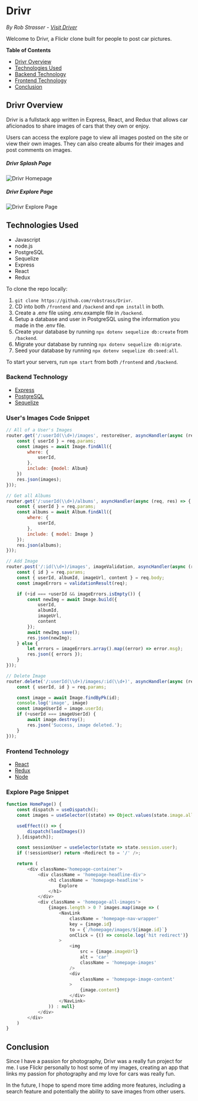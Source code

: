 # Drivr
*By Rob Strasser - [Visit Driver](https://drivr-io.herokuapp.com/)*

Welcome to Drivr, a Flickr clone built for people to post car pictures.

**Table of Contents**

* [Drivr Overview](#drivr-overview)
* [Technologies Used](#technologies-used)
* [Backend Technology](#backend-technology)
* [Frontend Technology](#frontend-technology)
* [Conclusion](#conclusion)

## Drivr Overview

Drivr is a fullstack app written in Express, React, and Redux that allows car aficionados to share images of cars that they own or enjoy.

Users can access the explore page to view all images posted on the site or view their own images. They can also create albums for their images and post comments on images.

##### Drivr Splash Page
![Drivr Homepage](https://res.cloudinary.com/depdd11lz/image/upload/v1643503547/Screen_Shot_2022-01-29_at_4.32.20_PM_l975ph.png)

##### Drivr Explore Page
![Drivr Explore Page](https://res.cloudinary.com/depdd11lz/image/upload/v1643504520/Screen_Shot_2022-01-29_at_5.01.12_PM_wniqcm.png)

## Technologies Used

* Javascript
* node.js
* PostgreSQL
* Sequelize
* Express
* React
* Redux

To clone the repo locally:
1. `git clone https://github.com/robstrass/Drivr`.
2. CD into both `/frontend` and `/backend` and `npm install` in both.
3. Create a .env file using .env.example file in `/backend`.
4. Setup a database and user in PostgreSQL using the information you made in the .env file.
5. Create your database by running `npx dotenv sequelize db:create` from `/backend`.
6. Migrate your database by running `npx dotenv sequelize db:migrate`.
7. Seed your database by running `npx dotenv sequelize db:seed:all`.

To start your servers, run `npm start` from both `/frontend` and `/backend`.

### Backend Technology

* [Express](http://expressjs.com/en/api.html)
* [PostgreSQL](https://www.postgresql.org/docs/13/)
* [Sequelize](https://sequelize.org/)

### User's Images Code Snippet

```js
// All of a User's Images
router.get('/:userId(\\d+)/images', restoreUser, asyncHandler(async (req, res) => {
    const { userId } = req.params;
    const images = await Image.findAll({
        where: {
            userId,
        },
        include: {model: Album}
    })
    res.json(images);
}));

// Get all Albums
router.get('/:userId(\\d+)/albums', asyncHandler(async (req, res) => {
    const { userId } = req.params;
    const albums = await Album.findAll({
        where: {
            userId,
        },
        include: { model: Image }
    });
    res.json(albums);
}));

// Add Image
router.post('/:id(\\d+)/images', imageValidation, asyncHandler(async (req, res) => {
    const { id } = req.params;
    const { userId, albumId, imageUrl, content } = req.body;
    const imageErrors = validationResult(req);

    if (+id === +userId && imageErrors.isEmpty()) {
        const newImg = await Image.build({
            userId,
            albumId,
            imageUrl,
            content
        });
        await newImg.save();
        res.json(newImg);
    } else {
        let errors = imageErrors.array().map((error) => error.msg);
        res.json({ errors });
    }
}));

// Delete Image
router.delete('/:userId(\\d+)/images/:id(\\d+)', asyncHandler(async (req, res) => {
    const { userId, id } = req.params;

    const image = await Image.findByPk(id);
    console.log('image', image)
    const imageUserId = image.userId;
    if (+userId === imageUserId) {
        await image.destroy();
        res.json('Success, image deleted.');
    }
}));
```

### Frontend Technology

* [React](https://v5.reactrouter.com/web/guides/quick-start)
* [Redux](https://react-redux.js.org/)
* [Node](https://nodejs.org/docs/latest-v12.x/api/)

### Explore Page Snippet
```js
function HomePage() {
    const dispatch = useDispatch();
    const images = useSelector((state) => Object.values(state.image.all));

    useEffect(() => {
        dispatch(loadImages())
    },[dispatch]);

    const sessionUser = useSelector(state => state.session.user);
    if (!sessionUser) return <Redirect to = '/' />;

    return (
        <div className='homepage-container'>
            <div className = 'homepage-headline-div'>
                <h1 className = 'homepage-headline'>
                    Explore
                </h1>
            </div>
            <div className = 'homepage-all-images'>
                {images.length > 0 ? images.map(image => (
                    <NavLink
                        className = 'homepage-nav-wrapper'
                        key = {image.id}
                        to = {`/homepage/images/${image.id}`}
                        onClick = {() => console.log('hit redirect')}
                    >
                        <img
                            src = {image.imageUrl}
                            alt = 'car'
                            className = 'homepage-images'
                        />
                        <div
                            className = 'homepage-image-content'
                        >
                            {image.content}
                        </div>
                    </NavLink>
                )) : null}
            </div>
        </div>
    )
}
```

## Conclusion
Since I have a passion for photography, Drivr was a really fun project for me. I use Flickr personally to host some of my images, creating an app that links my passion for photography and my love for cars was really fun.

In the future, I hope to spend more time adding more features, including a search feature and potentially the ability to save images from other users. 
